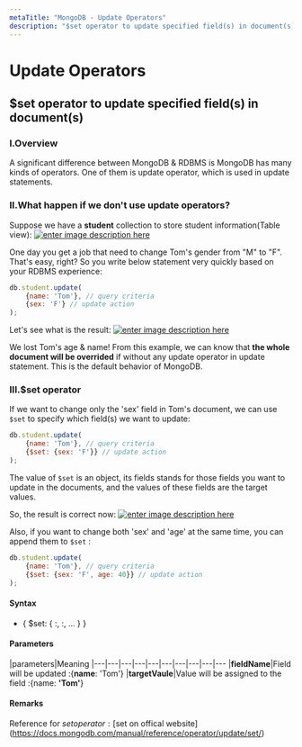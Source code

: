 ```yaml
---
metaTitle: "MongoDB - Update Operators"
description: "$set operator to update specified field(s) in document(s)"
---
```


# Update Operators



## $set operator to update specified field(s) in document(s)


### I.Overview

A significant difference between MongoDB & RDBMS is MongoDB has many kinds of operators. One of them is update operator, which is used in update statements.

### II.What happen if we don't use update operators?

Suppose we have a **student** collection to store student information(Table view):
[<img src="http://i.stack.imgur.com/u0vd0.png" alt="enter image description here" />](http://i.stack.imgur.com/u0vd0.png)

One day you get a job that need to change Tom's gender from "M" to "F". That's easy, right? So you write below statement very quickly based on your RDBMS experience:

```js
db.student.update(
    {name: 'Tom'}, // query criteria
    {sex: 'F'} // update action
);

```

Let's see what is the result:
[<img src="http://i.stack.imgur.com/ykECO.png" alt="enter image description here" />](http://i.stack.imgur.com/ykECO.png)

We lost Tom's age & name! From this example, we can know that **the whole document will be overrided** if without any update operator in update statement. This is the default behavior of MongoDB.

### III.$set operator

If we want to change only the 'sex' field in Tom's document, we can use `$set` to specify which field(s) we want to update:

```js
db.student.update(
    {name: 'Tom'}, // query criteria
    {$set: {sex: 'F'}} // update action
);

```

The value of `$set` is an object, its fields stands for those fields you want to update in the documents, and the values of these fields are the target values.

So, the result is correct now:
[<img src="http://i.stack.imgur.com/6Fxmv.png" alt="enter image description here" />](http://i.stack.imgur.com/6Fxmv.png)

Also, if you want to change both 'sex' and 'age' at the same time, you can append them to `$set` :

```js
db.student.update(
    {name: 'Tom'}, // query criteria
    {$set: {sex: 'F', age: 40}} // update action
);

```



#### Syntax


- { $set: { <field1>:<value1>, <field2>:<value2>, ... } }



#### Parameters


|parameters|Meaning
|---|---|---|---|---|---|---|---|---|---
|**fieldName**|Field will be updated :{****name****: 'Tom'}
|**targetVaule**|Value will be assigned to the field :{name: ****'Tom'****}



#### Remarks


Reference for $set operator:
[$set on offical website](https://docs.mongodb.com/manual/reference/operator/update/set/)

